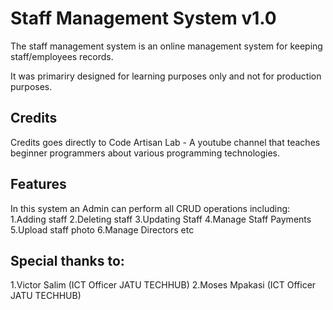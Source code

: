 # Staff Management System v1.0

The staff management system is an online management system for keeping
staff/employees records.

It was primariry designed for learning purposes only and not for production 
purposes.

## Credits
Credits goes directly to Code Artisan Lab - A youtube channel that teaches 
beginner programmers about various programming technologies.

## Features
In this system an Admin can perform all CRUD operations including:
1.Adding staff
2.Deleting staff
3.Updating Staff
4.Manage Staff Payments
5.Upload staff photo
6.Manage Directors etc

## Special thanks to:
1.Victor Salim (ICT Officer JATU TECHHUB)
2.Moses Mpakasi (ICT Officer JATU TECHHUB)